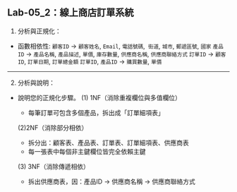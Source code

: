 ## Lab-05_2：線上商店訂單系統
1. 分析與正規化：
* 函數相依性:
`顧客ID` -> `顧客姓名`, `Email`, `電話號碼`,` 街道`, `城市`, `郵遞區號`, `國家`
`產品ID` -> `產品名稱`, `產品描述`, `單價`, `庫存數量`, `供應商名稱`, `供應商聯絡方式`
`訂單ID` -> `顧客ID`, `訂單日期`, `訂單總金額`
`訂單ID`, `產品ID` -> `購買數量`, `單價`


---

2. 分析與說明：
* 說明您的正規化步驟。
    (1) 1NF（消除重複欄位與多值欄位）
    * 每筆訂單可包含多個產品，拆出成「訂單細項表」

    (2)2NF（消除部分相依）
    * 拆分出：顧客表、產品表、訂單表、訂單細項表、供應商表
    * 每一張表中每個非主鍵欄位皆完全依賴主鍵

    (3) 3NF（消除傳遞相依）
    * 拆出供應商表，因：產品ID -> 供應商名稱 -> 供應商聯絡方式